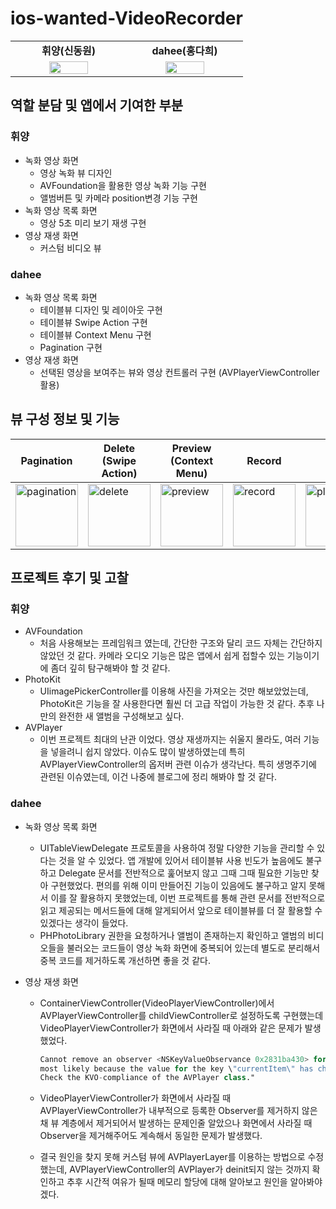 # ios-wanted-VideoRecorder

<table>
    <tr align="center">
        <td><B>휘양(신동원)<B></td>
        <td><B>dahee(홍다희)<B></td>
    </tr>
    <tr align="center">
        <td width= 170px>
            <img src="https://user-images.githubusercontent.com/33388081/194698936-8386e827-4021-4909-84a5-953e5382ba27.jpeg" width="60%">
        </td>
        <td width= 170px>
            <img src="https://github.com/betterhee.png" width="60%">
        </td>
    </tr>
</table>



## 역할 분담 및 앱에서 기여한 부분

### 휘양

- 녹화 영상 화면
  - 영상 녹화 뷰 디자인
  - AVFoundation을 활용한 영상 녹화 기능 구현
  - 앨범버튼 및 카메라 position변경 기능 구현
- 녹화 영상 목록 화면
  - 영상 5초 미리 보기 재생 구현
- 영상 재생 화면
  - 커스텀 비디오 뷰 

### dahee

- 녹화 영상 목록 화면
  -   테이블뷰 디자인 및 레이아웃 구현 
  -   테이블뷰 Swipe Action 구현
  -   테이블뷰 Context Menu 구현
  -   Pagination 구현
- 영상 재생 화면
    - 선택된 영상을 보여주는 뷰와 영상 컨트롤러 구현 (AVPlayerViewController 활용)



## 뷰 구성 정보 및 기능

| Pagination                                                   | Delete <br />(Swipe Action)                                  | Preview <br />(Context Menu)                                 | Record                                                       | Play                                                         |
| ------------------------------------------------------------ | ------------------------------------------------------------ | ------------------------------------------------------------ | ------------------------------------------------------------ | ------------------------------------------------------------ |
| <img src="https://user-images.githubusercontent.com/36187265/195813169-c00a9cec-17a7-49da-88d4-ce03e2bf6143.gif" alt="pagination" width="100"/> | <img src="https://user-images.githubusercontent.com/36187265/195813282-0db673d7-4cd2-4b23-9df4-3705c7303314.gif" alt="delete" width="100"/> | <img src="https://user-images.githubusercontent.com/36187265/195813542-fe4dc727-1f0a-42a9-be94-2eac0dd9ed67.gif" alt="preview" width="100"/> | <img src="https://user-images.githubusercontent.com/36187265/195817424-8ced6ff0-0f57-469a-8ef9-8f3d4493a5d2.gif" alt="record" width="100"/> | <img src="https://user-images.githubusercontent.com/36187265/195813617-5b1fc4c0-ff8e-49b4-ac92-13c02ee45ff5.gif" alt="play" width="100"/> |



## 프로젝트 후기 및 고찰

### 휘양

- AVFoundation
  - 처음 사용해보는 프레임워크 였는데, 간단한 구조와 달리 코드 자체는 간단하지 않았던 것 같다. 카메라 오디오 기능은 많은 앱에서 쉽게 접할수 있는 기능이기에 좀더 깊히 탐구해봐야 할 것 같다.
- PhotoKit
  - UIimagePickerController를 이용해 사진을 가져오는 것만 해보았었는데, PhotoKit은 기능을 잘 사용한다면 훨씬 더 고급 작업이 가능한 것 같다. 추후 나만의 완전한 새 앨범을 구성해보고 싶다.
- AVPlayer
  - 이번 프로젝트 최대의 난관 이었다. 영상 재생까지는 쉬울지 몰라도, 여러 기능을 넣을려니 쉽지 않았다. 이슈도 많이 발생하였는데 특히 AVPlayerViewController의 옵저버 관련 이슈가 생각난다. 특히 생명주기에 관련된 이슈였는데, 이건 나중에 블로그에 정리 해봐야 할 것 같다.

### dahee

- 녹화 영상 목록 화면

    - UITableViewDelegate 프로토콜을 사용하여 정말 다양한 기능을 관리할 수 있다는 것을 알 수 있었다. 앱 개발에 있어서 테이블뷰 사용 빈도가 높음에도 불구하고 Delegate 문서를 전반적으로 훑어보지 않고 그때 그때 필요한 기능만 찾아 구현했었다. 편의를 위해 이미 만들어진 기능이 있음에도 불구하고 알지 못해서 이를 잘 활용하지 못했었는데, 이번 프로젝트를 통해 관련 문서를 전반적으로 읽고 제공되는 메서드들에 대해 알게되어서 앞으로 테이블뷰를 더 잘 활용할 수 있겠다는 생각이 들었다. 
    - PHPhotoLibrary 권한을 요청하거나 앨범이 존재하는지 확인하고 앨범의 비디오들을 불러오는 코드들이 영상 녹화 화면에 중복되어 있는데 별도로 분리해서 중복 코드를 제거하도록 개선하면 좋을 것 같다. 

- 영상 재생 화면

    - ContainerViewController(VideoPlayerViewController)에서 AVPlayerViewController를 childViewController로 설정하도록 구현했는데 VideoPlayerViewController가 화면에서 사라질 때 아래와 같은 문제가 발생했었다.

        ```swift
        Cannot remove an observer <NSKeyValueObservance 0x2831ba430> for the key path \"currentItem.forwardPlaybackEndTime\" from <AVPlayer 0x283c82920>, 
        most likely because the value for the key \"currentItem\" has changed without an appropriate KVO notification being sent. 
        Check the KVO-compliance of the AVPlayer class."
        ```

    - VideoPlayerViewController가 화면에서 사라질 때 AVPlayerViewController가 내부적으로 등록한 Observer를 제거하지 않은채 뷰 계층에서 제거되어서 발생하는 문제인줄 알았으나 화면에서 사라질 때 Observer을 제거해주어도 계속해서 동일한 문제가 발생했다.

    - 결국 원인을 찾지 못해 커스텀 뷰에 AVPlayerLayer를 이용하는 방법으로 수정했는데, AVPlayerViewController의 AVPlayer가 deinit되지 않는 것까지 확인하고 추후 시간적 여유가 될때 메모리 할당에 대해 알아보고 원인을 알아봐야겠다.

